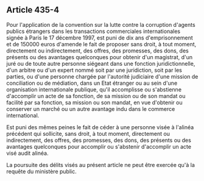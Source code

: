 Article 435-4
----
Pour l'application de la convention sur la lutte contre la corruption d'agents
publics étrangers dans les transactions commerciales internationales signée à
Paris le 17 décembre 1997, est puni de dix ans d'emprisonnement et de 150000
euros d'amende le fait de proposer sans droit, à tout moment, directement ou
indirectement, des offres, des promesses, des dons, des présents ou des
avantages quelconques pour obtenir d'un magistrat, d'un juré ou de toute autre
personne siégeant dans une fonction juridictionnelle, d'un arbitre ou d'un
expert nommé soit par une juridiction, soit par les parties, ou d'une personne
chargée par l'autorité judiciaire d'une mission de conciliation ou de médiation,
dans un Etat étranger ou au sein d'une organisation internationale publique,
qu'il accomplisse ou s'abstienne d'accomplir un acte de sa fonction, de sa
mission ou de son mandat ou facilité par sa fonction, sa mission ou son mandat,
en vue d'obtenir ou conserver un marché ou un autre avantage indu dans le
commerce international.

Est puni des mêmes peines le fait de céder à une personne visée à l'alinéa
précédent qui sollicite, sans droit, à tout moment, directement ou
indirectement, des offres, des promesses, des dons, des présents ou des
avantages quelconques pour accomplir ou s'abstenir d'accomplir un acte visé
audit alinéa.

La poursuite des délits visés au présent article ne peut être exercée qu'à la
requête du ministère public.

